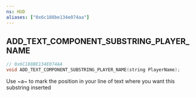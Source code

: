 ```yaml
---
ns: HUD
aliases: ["0x6c188be134e074aa"]
---
```

## ADD_TEXT_COMPONENT_SUBSTRING_PLAYER_NAME

```c
// 0x6C188BE134E074AA
void ADD_TEXT_COMPONENT_SUBSTRING_PLAYER_NAME(string PlayerName);
```

Use ~a~ to mark the position in your line of text where you want this substring inserted

